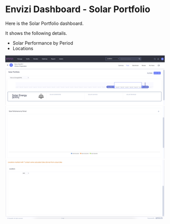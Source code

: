 # Envizi Dashboard - Solar Portfolio

Here is the Solar Portfolio dashboard.

It shows the following details.

- Solar Performance by Period
- Locations

<img src="images/image-01.png">
<img src="images/image-02.png">
<img src="images/image-03.png">
